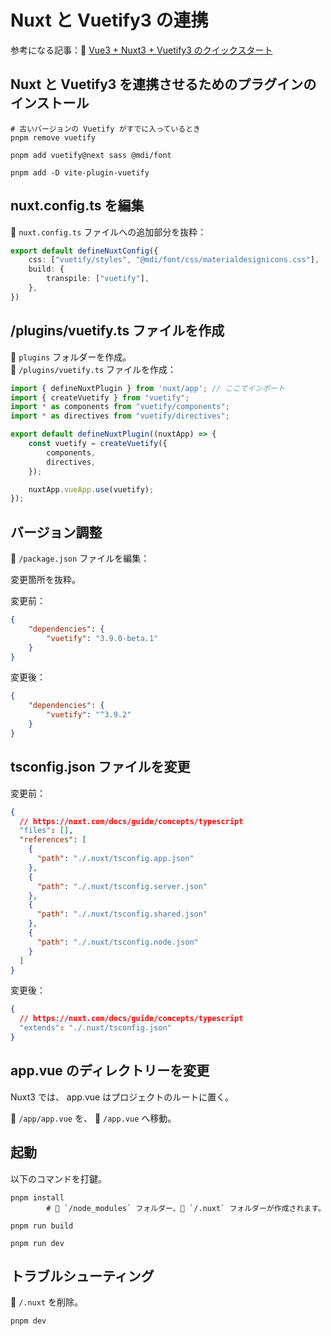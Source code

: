 # Nuxt と Vuetify3 の連携

参考になる記事：📖 [Vue3 + Nuxt3 + Vuetify3 のクイックスタート](https://note.com/doui_lab/n/n37a67a01981a)  


## Nuxt と Vuetify3 を連携させるためのプラグインのインストール

```shell
# 古いバージョンの Vuetify がすでに入っているとき
pnpm remove vuetify

pnpm add vuetify@next sass @mdi/font

pnpm add -D vite-plugin-vuetify
```


## nuxt.config.ts を編集

📄 `nuxt.config.ts` ファイルへの追加部分を抜粋：  

```ts
export default defineNuxtConfig({
    css: ["vuetify/styles", "@mdi/font/css/materialdesignicons.css"],
    build: {
        transpile: ["vuetify"],
    },
})
```


## /plugins/vuetify.ts ファイルを作成

📁 `plugins` フォルダーを作成。  
📄 `/plugins/vuetify.ts` ファイルを作成：  

```ts
import { defineNuxtPlugin } from 'nuxt/app'; // ここでインポート
import { createVuetify } from "vuetify";
import * as components from "vuetify/components";
import * as directives from "vuetify/directives";

export default defineNuxtPlugin((nuxtApp) => {
    const vuetify = createVuetify({
        components,
        directives,
    });

    nuxtApp.vueApp.use(vuetify);
});
```

## バージョン調整

📄 `/package.json` ファイルを編集：  

変更箇所を抜粋。  

変更前：  

```json
{
    "dependencies": {
        "vuetify": "3.9.0-beta.1"
    }
}
```

変更後：  

```json
{
    "dependencies": {
        "vuetify": "^3.9.2"
    }
}
```

## tsconfig.json ファイルを変更

変更前：  

```json
{
  // https://nuxt.com/docs/guide/concepts/typescript
  "files": [],
  "references": [
    {
      "path": "./.nuxt/tsconfig.app.json"
    },
    {
      "path": "./.nuxt/tsconfig.server.json"
    },
    {
      "path": "./.nuxt/tsconfig.shared.json"
    },
    {
      "path": "./.nuxt/tsconfig.node.json"
    }
  ]
}
```

変更後：  

```json
{
  // https://nuxt.com/docs/guide/concepts/typescript
  "extends": "./.nuxt/tsconfig.json"
}
```


## app.vue のディレクトリーを変更

Nuxt3 では、 app.vue はプロジェクトのルートに置く。  

📄 `/app/app.vue` を、 📄 `/app.vue` へ移動。  


## 起動

以下のコマンドを打鍵。  

```shell
pnpm install
        # 📁 `/node_modules` フォルダー、📁 `/.nuxt` フォルダーが作成されます。
```

```shell
pnpm run build
```

```shell
pnpm run dev
```

## トラブルシューティング

📁 `/.nuxt` を削除。  

```shell
pnpm dev
```